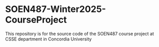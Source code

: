 # SOEN487-Winter2025-CourseProject
This repository is for the source code of the SOEN487 course project at CSSE department in Concordia University
